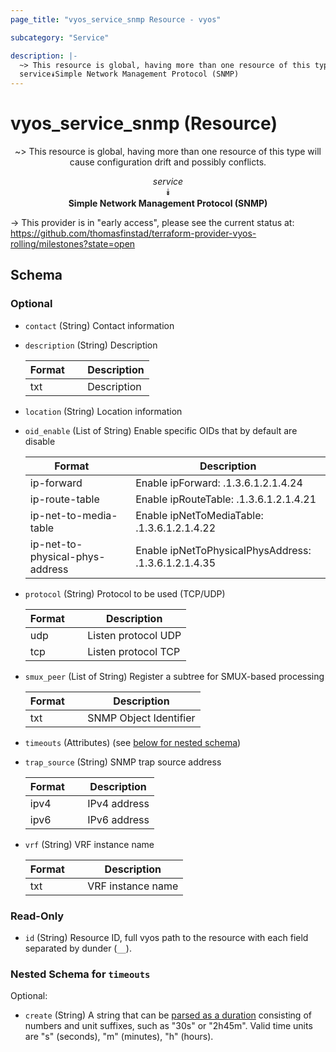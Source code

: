 ```yaml
---
page_title: "vyos_service_snmp Resource - vyos"

subcategory: "Service"

description: |- 
  ~> This resource is global, having more than one resource of this type will cause configuration drift and possibly conflicts.
  service⯯Simple Network Management Protocol (SNMP)
---
```


# vyos_service_snmp (Resource)
<center>

~> This resource is global, having more than one resource of this type will cause configuration drift and possibly conflicts.

*service*  
⯯  
**Simple Network Management Protocol (SNMP)**


</center>

-> This provider is in "early access", please see the current status at: https://github.com/thomasfinstad/terraform-provider-vyos-rolling/milestones?state=open

## Schema

### Optional

- `contact` (String) Contact information
- `description` (String) Description

    |Format  &emsp;|Description  |
    |----------|---------------|
    |txt     &emsp;|Description  |
- `location` (String) Location information
- `oid_enable` (List of String) Enable specific OIDs that by default are disable

    |Format                           &emsp;|Description                                           |
    |-----------------------------------|--------------------------------------------------------|
    |ip-forward                       &emsp;|Enable ipForward: .1.3.6.1.2.1.4.24                   |
    |ip-route-table                   &emsp;|Enable ipRouteTable: .1.3.6.1.2.1.4.21                |
    |ip-net-to-media-table            &emsp;|Enable ipNetToMediaTable: .1.3.6.1.2.1.4.22           |
    |ip-net-to-physical-phys-address  &emsp;|Enable ipNetToPhysicalPhysAddress: .1.3.6.1.2.1.4.35  |
- `protocol` (String) Protocol to be used (TCP/UDP)

    |Format  &emsp;|Description          |
    |----------|-----------------------|
    |udp     &emsp;|Listen protocol UDP  |
    |tcp     &emsp;|Listen protocol TCP  |
- `smux_peer` (List of String) Register a subtree for SMUX-based processing

    |Format  &emsp;|Description             |
    |----------|--------------------------|
    |txt     &emsp;|SNMP Object Identifier  |
- `timeouts` (Attributes) (see [below for nested schema](#nestedatt--timeouts))
- `trap_source` (String) SNMP trap source address

    |Format  &emsp;|Description   |
    |----------|----------------|
    |ipv4    &emsp;|IPv4 address  |
    |ipv6    &emsp;|IPv6 address  |
- `vrf` (String) VRF instance name

    |Format  &emsp;|Description        |
    |----------|---------------------|
    |txt     &emsp;|VRF instance name  |

### Read-Only

- `id` (String) Resource ID, full vyos path to the resource with each field separated by dunder (`__`).

<a id="nestedatt--timeouts"></a>
### Nested Schema for `timeouts`

Optional:

- `create` (String) A string that can be [parsed as a duration](https://pkg.go.dev/time#ParseDuration) consisting of numbers and unit suffixes, such as &#34;30s&#34; or &#34;2h45m&#34;. Valid time units are &#34;s&#34; (seconds), &#34;m&#34; (minutes), &#34;h&#34; (hours).  
